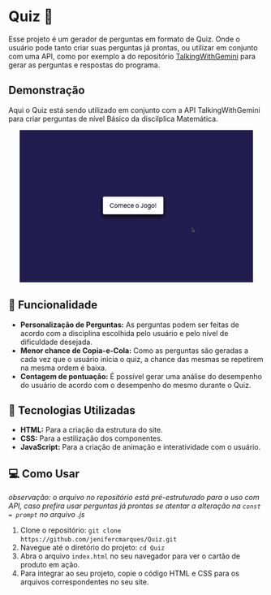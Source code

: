 # Quiz 🧠
Esse projeto é um gerador de perguntas em formato de Quiz. 
Onde o usuário pode tanto criar suas perguntas já prontas, ou utilizar em conjunto com uma API, como por exemplo a do repositório [TalkingWithGemini](https://github.com/jenifercmarques/TalkingWithGemini_API) para gerar as perguntas e respostas do programa.

## Demonstração
Aqui o Quiz está sendo utilizado em conjunto com a API TalkingWithGemini para criar perguntas de nível Básico da discilplica Matemática.
<p align = center> 
  <img width="460" height="300" src="video.gif">
</p>


## 🎨 Funcionalidade
- **Personalização de Perguntas:** As perguntas podem ser feitas de acordo com a disciplina escolhida pelo usuário e pelo nível de dificuldade desejada.
- **Menor chance de Copia-e-Cola:** Como as perguntas são geradas a cada vez que o usuário inicia o quiz, a chance das mesmas se repetirem na mesma ordem é baixa.
- **Contagem de pontuação:** É possível gerar uma análise do desempenho do usuário de acordo com o desempenho do mesmo durante o Quiz.

## 🚀 Tecnologias Utilizadas
- **HTML:** Para a criação da estrutura do site.
- **CSS:** Para a estilização dos componentes.
- **JavaScript:** Para a criação de animação e interatividade com o usuário.

## 💻 Como Usar
*observação: o arquivo no repositório está pré-estruturado para o uso com API, caso prefira usar perguntas já prontas se atentar a alteração na `const = prompt` no arquivo .js*
1. Clone o repositório: `git clone https://github.com/jenifercmarques/Quiz.git`
2. Navegue até o diretório do projeto: `cd Quiz`
3. Abra o arquivo `index.html` no seu navegador para ver o cartão de produto em ação.
4. Para integrar ao seu projeto, copie o código HTML e CSS para os arquivos correspondentes no seu site.
